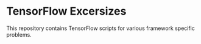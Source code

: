 # TensorFlow Excersizes
This repository contains TensorFlow scripts for various framework specific problems.

